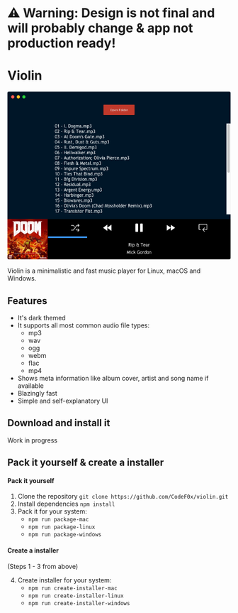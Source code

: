# ⚠️ Warning: Design is not final and will probably change & app not production ready!

# Violin

![screenshot](docs/images/screenshot.png)

Violin is a minimalistic and fast music player for Linux, macOS and Windows.

## Features

- It's dark themed
- It supports all most common audio file types:
  - mp3
  - wav
  - ogg
  - webm
  - flac
  - mp4
- Shows meta information like album cover, artist and song name if available
- Blazingly fast
- Simple and self-explanatory UI

## Download and install it

Work in progress

## Pack it yourself & create a installer

#### Pack it yourself

1. Clone the repository `git clone https://github.com/CodeF0x/violin.git`
2. Install dependencies `npm install`
3. Pack it for your system:
   - `npm run package-mac`
   - `npm run package-linux`
   - `npm run package-windows`

#### Create a installer

(Steps 1 - 3 from above)

4. Create installer for your system:
   - `npm run create-installer-mac`
   - `npm run create-installer-linux`
   - `npm run create-installer-windows`
